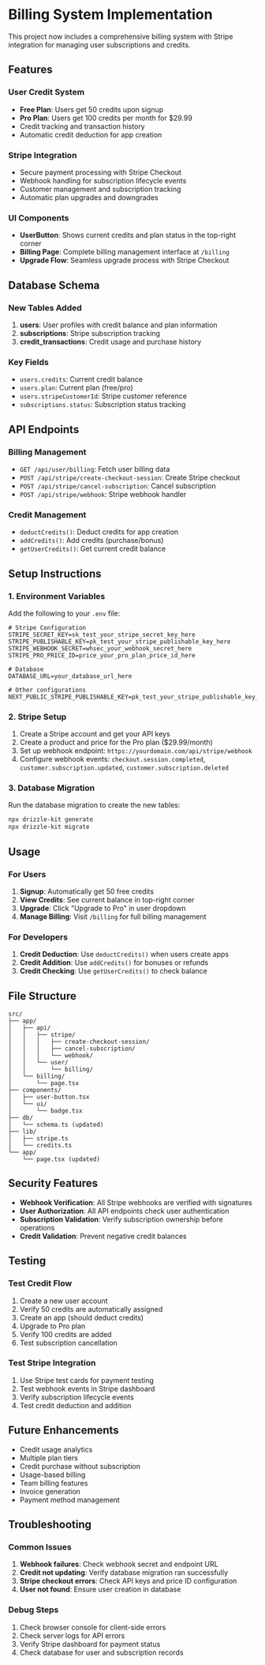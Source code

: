 # Billing System Implementation

This project now includes a comprehensive billing system with Stripe integration for managing user subscriptions and credits.

## Features

### User Credit System
- **Free Plan**: Users get 50 credits upon signup
- **Pro Plan**: Users get 100 credits per month for $29.99
- Credit tracking and transaction history
- Automatic credit deduction for app creation

### Stripe Integration
- Secure payment processing with Stripe Checkout
- Webhook handling for subscription lifecycle events
- Customer management and subscription tracking
- Automatic plan upgrades and downgrades

### UI Components
- **UserButton**: Shows current credits and plan status in the top-right corner
- **Billing Page**: Complete billing management interface at `/billing`
- **Upgrade Flow**: Seamless upgrade process with Stripe Checkout

## Database Schema

### New Tables Added
1. **users**: User profiles with credit balance and plan information
2. **subscriptions**: Stripe subscription tracking
3. **credit_transactions**: Credit usage and purchase history

### Key Fields
- `users.credits`: Current credit balance
- `users.plan`: Current plan (free/pro)
- `users.stripeCustomerId`: Stripe customer reference
- `subscriptions.status`: Subscription status tracking

## API Endpoints

### Billing Management
- `GET /api/user/billing`: Fetch user billing data
- `POST /api/stripe/create-checkout-session`: Create Stripe checkout
- `POST /api/stripe/cancel-subscription`: Cancel subscription
- `POST /api/stripe/webhook`: Stripe webhook handler

### Credit Management
- `deductCredits()`: Deduct credits for app creation
- `addCredits()`: Add credits (purchase/bonus)
- `getUserCredits()`: Get current credit balance

## Setup Instructions

### 1. Environment Variables
Add the following to your `.env` file:

```env
# Stripe Configuration
STRIPE_SECRET_KEY=sk_test_your_stripe_secret_key_here
STRIPE_PUBLISHABLE_KEY=pk_test_your_stripe_publishable_key_here
STRIPE_WEBHOOK_SECRET=whsec_your_webhook_secret_here
STRIPE_PRO_PRICE_ID=price_your_pro_plan_price_id_here

# Database
DATABASE_URL=your_database_url_here

# Other configurations
NEXT_PUBLIC_STRIPE_PUBLISHABLE_KEY=pk_test_your_stripe_publishable_key_here
```

### 2. Stripe Setup
1. Create a Stripe account and get your API keys
2. Create a product and price for the Pro plan ($29.99/month)
3. Set up webhook endpoint: `https://yourdomain.com/api/stripe/webhook`
4. Configure webhook events: `checkout.session.completed`, `customer.subscription.updated`, `customer.subscription.deleted`

### 3. Database Migration
Run the database migration to create the new tables:

```bash
npx drizzle-kit generate
npx drizzle-kit migrate
```

## Usage

### For Users
1. **Signup**: Automatically get 50 free credits
2. **View Credits**: See current balance in top-right corner
3. **Upgrade**: Click "Upgrade to Pro" in user dropdown
4. **Manage Billing**: Visit `/billing` for full billing management

### For Developers
1. **Credit Deduction**: Use `deductCredits()` when users create apps
2. **Credit Addition**: Use `addCredits()` for bonuses or refunds
3. **Credit Checking**: Use `getUserCredits()` to check balance

## File Structure

```
src/
├── app/
│   ├── api/
│   │   ├── stripe/
│   │   │   ├── create-checkout-session/
│   │   │   ├── cancel-subscription/
│   │   │   └── webhook/
│   │   └── user/
│   │       └── billing/
│   └── billing/
│       └── page.tsx
├── components/
│   ├── user-button.tsx
│   └── ui/
│       └── badge.tsx
├── db/
│   └── schema.ts (updated)
├── lib/
│   ├── stripe.ts
│   └── credits.ts
└── app/
    └── page.tsx (updated)
```

## Security Features

- **Webhook Verification**: All Stripe webhooks are verified with signatures
- **User Authorization**: All API endpoints check user authentication
- **Subscription Validation**: Verify subscription ownership before operations
- **Credit Validation**: Prevent negative credit balances

## Testing

### Test Credit Flow
1. Create a new user account
2. Verify 50 credits are automatically assigned
3. Create an app (should deduct credits)
4. Upgrade to Pro plan
5. Verify 100 credits are added
6. Test subscription cancellation

### Test Stripe Integration
1. Use Stripe test cards for payment testing
2. Test webhook events in Stripe dashboard
3. Verify subscription lifecycle events
4. Test credit deduction and addition

## Future Enhancements

- Credit usage analytics
- Multiple plan tiers
- Credit purchase without subscription
- Usage-based billing
- Team billing features
- Invoice generation
- Payment method management

## Troubleshooting

### Common Issues
1. **Webhook failures**: Check webhook secret and endpoint URL
2. **Credit not updating**: Verify database migration ran successfully
3. **Stripe checkout errors**: Check API keys and price ID configuration
4. **User not found**: Ensure user creation in database

### Debug Steps
1. Check browser console for client-side errors
2. Check server logs for API errors
3. Verify Stripe dashboard for payment status
4. Check database for user and subscription records